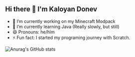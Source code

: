## Hi there 👋 I'm Kaloyan Donev
- 🔭 I’m currently working on my Minecraft Modpack
- 🌱 I’m currently learning Java (Really slowly, but still)
- 😄 Pronouns: he/him
- ⚡ Fun fact: I started my programing journey with Scratch.

![Anurag's GitHub stats](https://github-readme-stats.vercel.app/api?username=Kaloyan501&show_icons=true&theme=radical)
